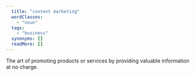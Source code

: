 ```yaml
---
  title: "content marketing"
  wordClasses: 
    - "noun"
  tags: 
    - "business"
  synonyms: []
  readMore: []
---
```

The art of promoting products or services by providing valuable information at no charge.
